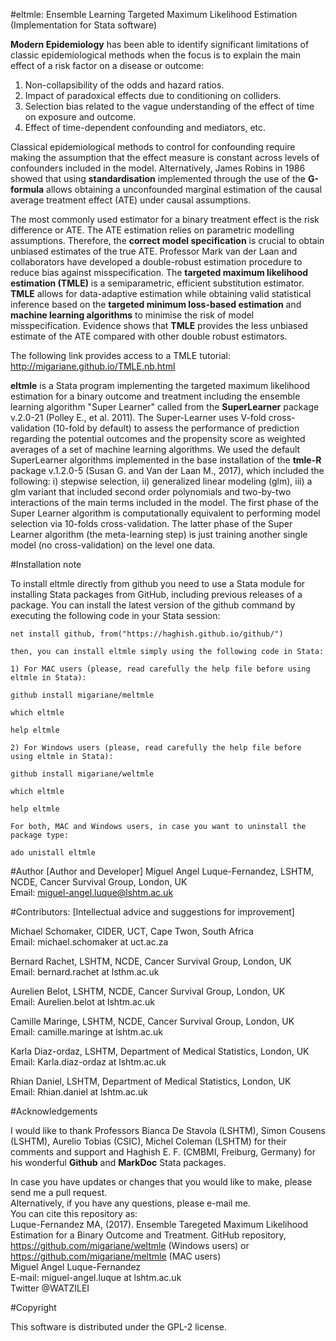 #eltmle: Ensemble Learning Targeted Maximum Likelihood Estimation (Implementation for Stata software)  

**Modern Epidemiology** has been able to identify significant limitations of classic epidemiological methods when the focus is to explain the main effect of a risk factor on a disease or outcome:   

1. Non-collapsibility of the odds and hazard ratios.  
2. Impact of paradoxical effects due to conditioning on colliders.  
3. Selection bias related to the vague understanding of the effect of time on exposure and outcome.  
4. Effect of time-dependent confounding and mediators, etc.  

Classical epidemiological methods to control for confounding require making the assumption that the effect measure is constant across levels of confounders included in the model. Alternatively, James Robins in 1986 showed that using **standardisation** implemented through the use of the **G-formula** allows obtaining a unconfounded marginal estimation of the causal average treatment effect (ATE) under causal assumptions.    

The most commonly used estimator for a binary treatment effect is the risk difference or ATE. The ATE estimation relies on parametric modelling assumptions. Therefore, the **correct model specification** is crucial to obtain unbiased estimates of the true ATE. Professor Mark van der Laan and collaborators have developed a double-robust estimation procedure to reduce bias against misspecification. The **targeted maximum likelihood estimation (TMLE)** is a semiparametric, efficient substitution estimator. **TMLE** allows for data-adaptive estimation while obtaining valid statistical inference based on the **targeted minimum loss-based estimation** and **machine learning algorithms** to minimise the risk of model misspecification. Evidence shows that **TMLE** provides the less unbiased estimate of the ATE compared with other double robust estimators.      

The following link provides access to a TMLE tutorial:  http://migariane.github.io/TMLE.nb.html     

**eltmle** is a Stata program implementing the targeted maximum likelihood estimation for a binary outcome and treatment including the ensemble learning algorithm "Super Learner" called from the **SuperLearner** package v.2.0-21 (Polley E., et al. 2011). The Super-Learner uses V-fold cross-validation (10-fold by default) to assess the performance of prediction regarding the potential outcomes and the propensity score as weighted averages of a set of machine learning algorithms. We used the default SuperLearner algorithms implemented in the base installation of the **tmle-R** package v.1.2.0-5 (Susan G. and Van der Laan M., 2017), which included the following: i) stepwise selection, ii) generalized linear modeling (glm), iii) a glm variant that included second order polynomials and two-by-two interactions of the main terms included in the model. The first phase of the Super Learner algorithm is computationally equivalent to performing model selection via 10-folds cross-validation. The latter phase of the Super Learner algorithm (the meta-learning step) is just training another single model (no cross-validation) on the level one data.    

#Installation note    

To install eltmle directly from github you need to use a Stata module for installing Stata packages from GitHub, including previous releases of a package. You can install the latest version of the github command by executing the following code in your Stata session:

    net install github, from("https://haghish.github.io/github/")

    then, you can install eltmle simply using the following code in Stata:

    1) For MAC users (please, read carefully the help file before using eltmle in Stata):  
    
    github install migariane/meltmle  
   
    which eltmle   

    help eltmle   

    2) For Windows users (please, read carefully the help file before using eltmle in Stata):  

    github install migariane/weltmle  
 
    which eltmle 

    help eltmle   
     
    For both, MAC and Windows users, in case you want to uninstall the package type:    
	
    ado unistall eltmle   
     
 
#Author 
[Author and Developer]
Miguel Angel Luque-Fernandez, LSHTM, NCDE, Cancer Survival Group, London, UK    
Email: miguel-angel.luque@lshtm.ac.uk 

#Contributors:
[Intellectual advice and suggestions for improvement]

Michael Schomaker, CIDER, UCT, Cape Twon, South Africa      
Email: michael.schomaker at uct.ac.za    

Bernard Rachet, LSHTM, NCDE, Cancer Survival Group, London, UK  
Email: bernard.rachet at lsthm.ac.uk  

Aurelien Belot, LSHTM, NCDE, Cancer Survival Group, London, UK  
Email: Aurelien.belot at lshtm.ac.uk  

Camille Maringe, LSHTM, NCDE, Cancer Survival Group, London, UK  
Email: camille.maringe at lshtm.ac.uk  

Karla Diaz-ordaz, LSHTM, Department of Medical Statistics, London, UK    
Email: Karla.diaz-ordaz at lshtm.ac.uk    

Rhian Daniel, LSHTM, Department of Medical Statistics, London, UK    
Email: Rhian.daniel at lshtm.ac.uk    

#Acknowledgements  
  
I would like to thank Professors Bianca De Stavola (LSHTM), Simon Cousens (LSHTM), Aurelio Tobias (CSIC), Michel Coleman (LSHTM) for their comments and support and Haghish E. F. (CMBMI, Freiburg, Germany) for his wonderful **Github** and **MarkDoc** Stata packages.  
  
In case you have updates or changes that you would like to make, please send me a pull request.  
Alternatively, if you have any questions, please e-mail me.     
You can cite this repository as:  
Luque-Fernandez MA, (2017). Ensemble Taregeted Maximum Likelihood Estimation for a Binary Outcome and Treatment. 
GitHub repository, https://github.com/migariane/weltmle (Windows users) or https://github.com/migariane/meltmle (MAC users)        
Miguel Angel Luque-Fernandez    
E-mail: miguel-angel.luque at lshtm.ac.uk  
Twitter @WATZILEI  

#Copyright

This software is distributed under the GPL-2 license.


